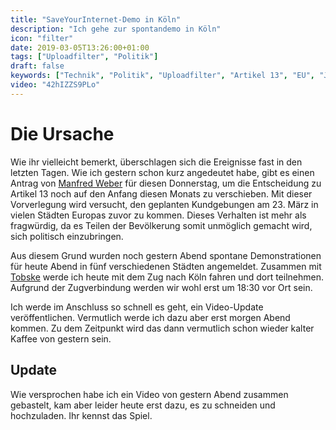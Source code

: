 ```yaml
---
title: "SaveYourInternet-Demo in Köln"
description: "Ich gehe zur spontandemo in Köln"
icon: "filter"
date: 2019-03-05T13:26:00+01:00
tags: ["Uploadfilter", "Politik"]
draft: false
keywords: ["Technik", "Politik", "Uploadfilter", "Artikel 13", "EU", "Julia Reda", "Manfred Weber", "Köln", "SaveYourInternet", "Artikel13", "CopyrightDirective"]
video: "42hIZZS9PLo"
---
```


# Die Ursache
Wie ihr vielleicht bemerkt, überschlagen sich die Ereignisse fast in den letzten Tagen. Wie ich gestern schon kurz angedeutet habe, gibt es einen Antrag von [Manfred Weber](https://twitter.com/ManfredWeber) für diesen Donnerstag, um die Entscheidung zu Artikel 13 noch auf den Anfang diesen Monats zu verschieben. Mit dieser Vorverlegung wird versucht, den geplanten Kundgebungen am 23. März in vielen Städten Europas zuvor zu kommen. Dieses Verhalten ist mehr als fragwürdig, da es Teilen der Bevölkerung somit unmöglich gemacht wird, sich politisch einzubringen.

Aus diesem Grund wurden noch gestern Abend spontane Demonstrationen für heute Abend in fünf verschiedenen Städten angemeldet. Zusammen mit [Tobske](https://www.youtube.com/channel/UCVYis-Owuz2Vd-i9sU_Yujw) werde ich heute mit dem Zug nach Köln fahren und dort teilnehmen. Aufgrund der Zugverbindung werden wir wohl erst um 18:30 vor Ort sein.

Ich werde im Anschluss so schnell es geht, ein Video-Update veröffentlichen. Vermutlich werde ich dazu aber erst morgen Abend kommen. Zu dem Zeitpunkt wird das dann vermutlich schon wieder kalter Kaffee von gestern sein.


## Update
Wie versprochen habe ich ein Video von gestern Abend zusammen gebastelt, kam
aber leider heute erst dazu, es zu schneiden und hochzuladen. Ihr kennst das
Spiel.